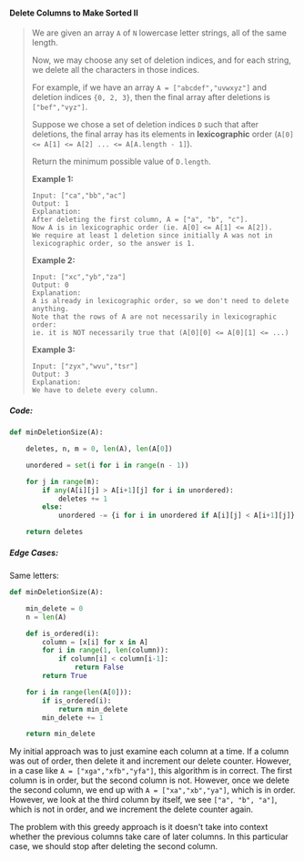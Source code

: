 #### Delete Columns to Make Sorted II

> We are given an array `A` of `N` lowercase letter strings, all of the same length.
>
> Now, we may choose any set of deletion indices, and for each string, we delete all the characters in those indices.
>
> For example, if we have an array `A = ["abcdef","uvwxyz"]` and deletion indices `{0, 2, 3}`, then the final array after deletions is `["bef","vyz"]`.
>
> Suppose we chose a set of deletion indices `D` such that after deletions, the final array has its elements in **lexicographic** order \(`A[0] <= A[1] <= A[2] ... <= A[A.length - 1]`\).
>
> Return the minimum possible value of `D.length`.
>
> **Example 1:**
>
> ```
> Input: ["ca","bb","ac"]
> Output: 1
> Explanation: 
> After deleting the first column, A = ["a", "b", "c"].
> Now A is in lexicographic order (ie. A[0] <= A[1] <= A[2]).
> We require at least 1 deletion since initially A was not in lexicographic order, so the answer is 1.
> ```
>
> **Example 2:**
>
> ```
> Input: ["xc","yb","za"]
> Output: 0
> Explanation: 
> A is already in lexicographic order, so we don't need to delete anything.
> Note that the rows of A are not necessarily in lexicographic order:
> ie. it is NOT necessarily true that (A[0][0] <= A[0][1] <= ...)
> ```
>
> **Example 3:**
>
> ```
> Input: ["zyx","wvu","tsr"]
> Output: 3
> Explanation: 
> We have to delete every column.
> ```

##### Code:

```py
def minDeletionSize(A):

    deletes, n, m = 0, len(A), len(A[0])

    unordered = set(i for i in range(n - 1))

    for j in range(m):
        if any(A[i][j] > A[i+1][j] for i in unordered):
            deletes += 1
        else:
            unordered -= {i for i in unordered if A[i][j] < A[i+1][j]}

    return deletes
```

##### Edge Cases:

Same letters:

```py
def minDeletionSize(A):

    min_delete = 0
    n = len(A)

    def is_ordered(i):
        column = [x[i] for x in A]
        for i in range(1, len(column)):
            if column[i] < column[i-1]:
                return False
        return True

    for i in range(len(A[0])):
        if is_ordered(i):
            return min_delete
        min_delete += 1

    return min_delete
```

My initial approach was to just examine each column at a time. If a column was out of order, then delete it and increment our delete counter. However, in a case like `A = ["xga","xfb","yfa"]`, this algorithm is in correct. The first column is in order, but the second column is not. However, once we delete the second column, we end up with `A = ["xa","xb","ya"]`, which is in order. However, we look at the third column by itself, we see `["a", "b", "a"]`, which is not in order, and we increment the delete counter again.

The problem with this greedy approach is it doesn't take into context whether the previous columns take care of later columns. In this particular case, we should stop after deleting the second column.

